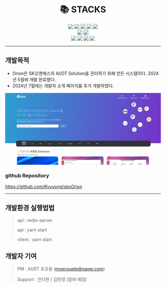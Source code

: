 <div align=center><h1>📚 STACKS</h1></div>
<div align=center> 
  <img src="https://img.shields.io/badge/node.js-339933?style=for-the-badge&logo=Node.js&logoColor=white">
  <img src="https://img.shields.io/badge/react-61DAFB?style=for-the-badge&logo=react&logoColor=black">
  <img src="https://img.shields.io/badge/express-000000?style=for-the-badge&logo=express&logoColor=white">
  <img src="https://img.shields.io/badge/redis-FF4438?style=for-the-badge&logo=redis&logoColor=white">
  <img src="https://img.shields.io/badge/yarn-2C8EBB?style=for-the-badge&logo=yarn&logoColor=white">
  <br>
  <img src="https://img.shields.io/badge/github-181717?style=for-the-badge&logo=github&logoColor=white">
  <img src="https://img.shields.io/badge/git-F05032?style=for-the-badge&logo=git&logoColor=white">
  <br>
 <img src="https://img.shields.io/badge/html5-E34F26?style=for-the-badge&logo=html5&logoColor=white">
 <img src="https://img.shields.io/badge/sass-CC6699?style=for-the-badge&logo=sass&logoColor=white">
 <img src="https://img.shields.io/badge/mui-007FFF?style=for-the-badge&logo=mui&logoColor=white">
 <img src="https://img.shields.io/badge/mysql-4479A1?style=for-the-badge&logo=mysql&logoColor=white"> 
  <br>
</div>

---

## 개발목적

- Orion은 SK오앤에스의 AI/DT Solution을 관리하기 위해 만든 시스템이다. 2024년 5월에 개발 완료했다.
- 2024년 7월에는 개발자 소개 페이지를 추가 개발하였다.

![메인화면](/client/public/image/readme/orion_capture.png)

### github Repository

https://github.com/Kyuyong/skoOrion

---

## 개발환경 실행법법

> api : redis-server

> api : yarn start

> client : yarn start

## 개발자 기여

> PM : AI/DT 조규용 (mvpcouple@naver.com)

> Support : 전다현 / 김민영 (참여 예정)
